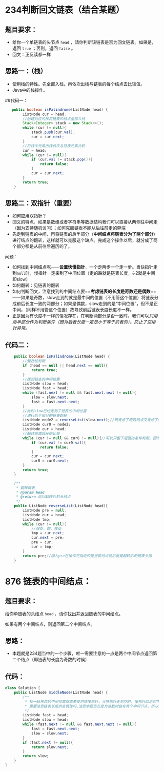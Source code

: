 # 234判断回文链表（结合某题）
## 题目要求：
- 给你一个单链表的头节点 `head` ，请你判断该链表是否为回文链表。如果是，返回 `true` ；否则，返回 `false` 。
- 回文：正反读都一样
## 思路一：（栈）

- 使用栈的特性。先全部入栈，再依次出栈与链表的每个结点去比较值。
- Java中的栈操作。

##代码一：

```java
   public boolean isPalindrome(ListNode head) {
        ListNode cur = head;
        //创建对应的栈将链表的结点全部入栈
        Stack<Integer> stack = new Stack<>();
        while (cur != null){
            stack.push(cur.val);
            cur = cur.next;
        }
        //将栈中元素出栈依次与链表元素比较
        cur = head;
        while (cur != null){
            if (cur.val != stack.pop()){
                return false;
            }
            cur = cur.next;
        }
        return true;
    }
```



## 思路二：双指针（重要）

- 如何应用双指针？
- 回文的特点，如果是数组或者字符串等数据结构我们可以直接从两侧往中间走（因为支持随机访问）；如何克服链表不能从后往前走的弊端
- 先走到链表的中间，再将链表的后半部分（**中间结点将链表分为了两个部分**）进行结点的翻转，这样就可以克服这个缺点。完成这个操作以后，就分成了两个部分都是从前往后遍历的了。

问题：

- 如何找到中间结点呢——**设置快慢指针**，一个走两步一个走一步。当快指针走到`null`时，慢指针一定来到了中间位置（走的路就是链表长度，➗2就是中间即slow）
- 如何翻转：见链表的翻转
- 如何判断回文，注意找到的中间结点要==**考虑链表的长度是奇数还是偶数**==——如果是奇数，slow走到的就是最中间的位置（不用管这个位置）将链表分成前后长度一致的两部分；如果是偶数，slow走到的是“中间位置”，但不是正中间，（同样不用管这个位置）故导致前后链表长度长度不一样。
- 正是因为有长度不一样的情况存在，在判断两部分是否一致时，我们可以*只用后半部分作为判断条件（因为后者长度一定是小于等于前者的）。防止了空指针异常。*

## 代码二：

```java
    public boolean isPalindrome(ListNode head) {
        //健壮性判断
        if (head == null || head.next == null){
            return true;
        }
        //找到链表的中间位置
        ListNode slow = head;
        ListNode fast = head;
        while (fast.next != null && fast.next.next != null){
            slow = slow.next;
            fast = fast.next.next;
        }
        //此时slow已经走到了链表的中间位置
        //进行后半部分的链表翻转
        ListNode node2 = reverseList(slow.next);//既考虑了奇数结点又考虑了偶数结点。这里注意将中间结点的后面部分进行翻转
        ListNode cur0 = node2;
        ListNode cur = head;
        //翻转完成后开始比较
        while (cur != null && cur0 != null){//可以只留下后面的条件判断。因为cur0的长度与cur的长度不一定一样，个数为偶数时后面的短
            if (cur.val != cur0.val){
                return false;
            }
            cur = cur.next;
            cur0 = cur0.next;
        }
        return true;
    }

    /**
     * 翻转链表
     * @param head
     * @return 返回翻转后的头结点
     */
    public ListNode reverseList(ListNode head){
        ListNode pre = null;
        ListNode cur = head;
        ListNode tmp;
        while (cur != null){
            //保存，翻，移动
            tmp = cur.next;
            cur.next = pre;
            pre = cur;
            cur = tmp;
        }
        return pre;//因为pre在操作完指向的是当前结点最后就是翻转后的链表头部
    }
```

# 876 链表的中间结点：

## 题目要求：

给你单链表的头结点 `head` ，请你找出并返回链表的中间结点。

如果有两个中间结点，则返回第二个中间结点。

## 思路：

- 本题就是234题当中的一个步骤，唯一需要注意的一点是两个中间节点返回第二个结点（即链表的长度为奇数的时候）

## 代码：

```java
class Solution {
    public ListNode middleNode(ListNode head) {
        /**
         * 找一段东西的中间位置就需要使用快慢指针，当快指针走到空时，慢指针就走到中间了
         * 需要注意链表长度的奇偶性吗,注意本题当长度为奇数时会有两个中间节点，所以要考虑
         */
        ListNode fast = head;
        ListNode slow = head;
        while (fast.next != null && fast.next.next != null){
            fast = fast.next.next;
            slow = slow.next;
        }
        if (fast.next != null){
            return slow.next;
        }
        return slow;
    }
}
```


